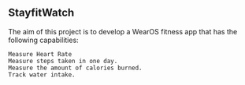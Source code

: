 ## StayfitWatch
The aim of this project is to develop a WearOS fitness app that has the following capabilities:

    Measure Heart Rate
    Measure steps taken in one day.
    Measure the amount of calories burned.
    Track water intake.
